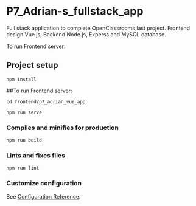 # P7_Adrian-s_fullstack_app
Full stack application to complete OpenClassrooms last project. Frontend design Vue js, Backend Node.js, Experss and MySQL database. 

To run Frontend server:

## Project setup
```
npm install
```
##To run Frontend server:
```
cd frontend/p7_adrian_vue_app
```
```
npm run serve
```

### Compiles and minifies for production
```
npm run build
```

### Lints and fixes files
```
npm run lint
```

### Customize configuration
See [Configuration Reference](https://cli.vuejs.org/config/).
